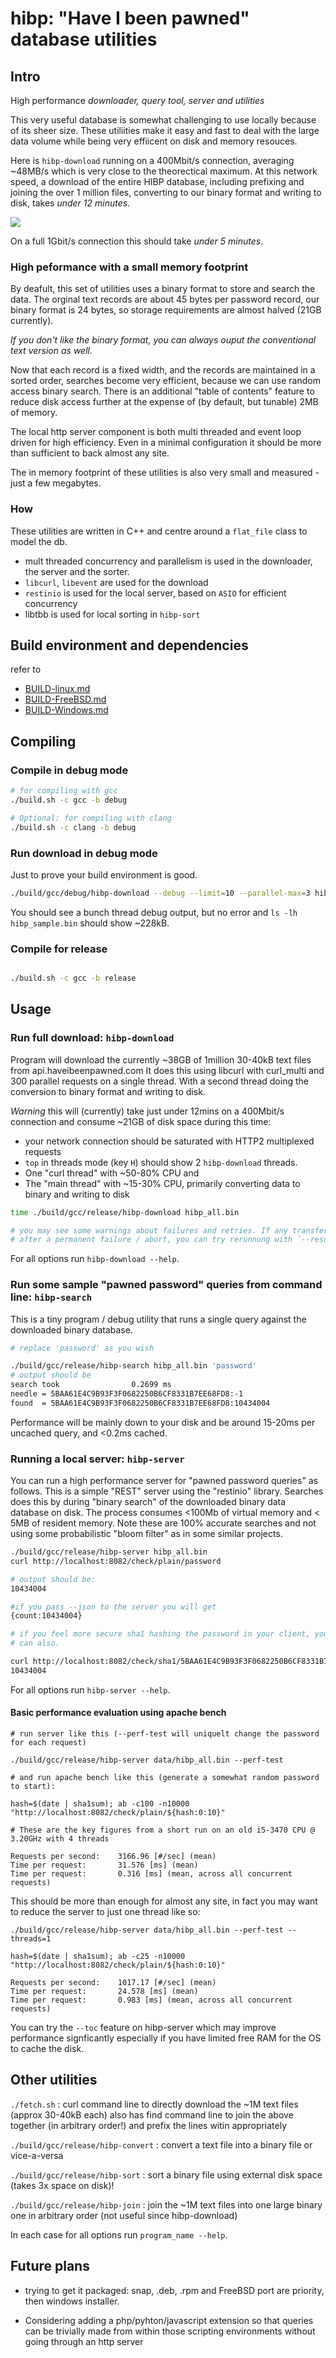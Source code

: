 # hibp: "Have I been pawned" database utilities

## Intro

High performance *downloader, query tool, server and utilities*

This very useful database is somewhat challenging to use locally
because of its sheer size. These utiliities make it easy and fast to
deal with the large data volume while being very effiicent on disk and
memory resouces.

Here is `hibp-download` running on a 400Mbit/s connection, averaging
~48MB/s which is very close to the theorectical maximum. At this
network speed, a download of the entire HIBP database, including
prefixing and joining the over 1 million files, converting to our
binary format and writing to disk, takes *under 12 minutes*.

![](https://github.com/oschonrock/hibp/blob/main/media/download.gif)

On a full 1Gbit/s connection this should take *under 5 minutes*.

### High peformance with a small memory footprint

By deafult, this set of utilities uses a binary format to store and
search the data. The orginal text records are about 45 bytes per
password record, our binary format is 24 bytes, so storage
requirements are almost halved (21GB currently).

*If you don't like the binary format, you can always ouput the
conventional text version as well.*

Now that each record is a fixed width, and the records are maintained
in a sorted order, searches become very efficient, because we can use
random access binary search. There is an additional "table of
contents" feature to reduce disk access further at the expense of (by
default, but tunable) 2MB of memory. 

The local http server component is both multi threaded and event loop
driven for high efficiency. Even in a minimal configuration it should
be more than sufficient to back almost any site. 

The in memory footprint of these utilities is also very small and
measured - just a few megabytes.

### How

These utilities are written in C++ and centre around a `flat_file` class to model the db. 
- mult threaded concurrency and parallelism is used in the downloader,
  the server and the sorter.
- `libcurl`, `libevent` are used for the download
- `restinio` is used for the local server, based on `ASIO` for efficient concurrency
- libtbb is used for local sorting in `hibp-sort`

## Build environment and dependencies

refer to 

- [BUILD-linux.md](BUILD-linux.md)
- [BUILD-FreeBSD.md](BUILD-FreeBSD.md)
- [BUILD-Windows.md](BUILD-Windows.md)

## Compiling

### Compile in debug mode
```bash
# for compiling with gcc
./build.sh -c gcc -b debug

# Optional: for compiling with clang
./build.sh -c clang -b debug

```

### Run download in debug mode 
Just to prove your build environment is good. 

```bash
./build/gcc/debug/hibp-download --debug --limit=10 --parallel-max=3 hibp_sample.bin
```
You should see a bunch thread debug output, but no error and  `ls -lh hibp_sample.bin` should show ~228kB.

### Compile for release
```bash

./build.sh -c gcc -b release
```

## Usage

### Run full download: `hibp-download`
Program will download the currently ~38GB of 1million 30-40kB text files from api.haveibeenpawned.com 
It does this using libcurl with curl_multi and 300 parallel requests on a single thread.
With a second thread doing the conversion to binary format and writing to disk.

*Warning* this will (currently) take just under 12mins on a 400Mbit/s connection and consume ~21GB of disk space
during this time:
- your network connection should be saturated with HTTP2 multiplexed requests
- `top` in threads mode (key `H`) should show 2 `hibp-download` threads.
- One "curl thread" with ~50-80% CPU and
- The "main thread" with ~15-30% CPU, primarily converting data to binary and writing to disk

```bash
time ./build/gcc/release/hibp-download hibp_all.bin

# you may see some warnings about failures and retries. If any transfers fails after 10 retries, programme will abort.
# after a permanent failure / abort, you can try rerunnung with `--resume` 
```

For all options run `hibp-download --help`.

### Run some sample "pawned password" queries from command line: `hibp-search`

This is a tiny program / debug utility that runs a single query against the downloaded binary database.

```bash
# replace 'password' as you wish

./build/gcc/release/hibp-search hibp_all.bin 'password'
# output should be 
search took                0.2699 ms
needle = 5BAA61E4C9B93F3F0682250B6CF8331B7EE68FD8:-1
found  = 5BAA61E4C9B93F3F0682250B6CF8331B7EE68FD8:10434004
```
Performance will be mainly down to your disk and be around 15-20ms per uncached query, and <0.2ms cached.

### Running a local server: `hibp-server`

You can run a high performance server for "pawned password queries" as follows. 
This is a simple "REST" server using the "restinio" library.
Searches does this by during "binary search" of the downloaded binary data database on disk. 
The process consumes <100Mb of virtual memory and < 5MB of resident memory. 
Note these are 100% accurate searches and not using some probabilistic "bloom filter" as in some similar projects.

```bash
./build/gcc/release/hibp-server hibp_all.bin
curl http://localhost:8082/check/plain/password

# output should be:
10434004

#if you pass --json to the server you will get
{count:10434004}

# if you feel more secure sha1 hashing the password in your client, you
# can also.

curl http://localhost:8082/check/sha1/5BAA61E4C9B93F3F0682250B6CF8331B7EE68FD8
10434004

```

For all options run `hibp-server --help`.

#### Basic performance evaluation using apache bench

```
# run server like this (--perf-test will uniquelt change the password for each request)

./build/gcc/release/hibp-server data/hibp_all.bin --perf-test

# and run apache bench like this (generate a somewhat random password to start):

hash=$(date | sha1sum); ab -c100 -n10000 "http://localhost:8082/check/plain/${hash:0:10}"

# These are the key figures from a short run on an old i5-3470 CPU @ 3.20GHz with 4 threads

Requests per second:    3166.96 [#/sec] (mean)
Time per request:       31.576 [ms] (mean)
Time per request:       0.316 [ms] (mean, across all concurrent requests)
```

This should be more than enough for almost any site, in fact you may
want to reduce the server to just one thread like so:

```
./build/gcc/release/hibp-server data/hibp_all.bin --perf-test --threads=1

hash=$(date | sha1sum); ab -c25 -n10000 "http://localhost:8082/check/plain/${hash:0:10}"

Requests per second:    1017.17 [#/sec] (mean)
Time per request:       24.578 [ms] (mean)
Time per request:       0.983 [ms] (mean, across all concurrent requests)
```

You can try the `--toc` feature on hibp-server which may improve
performance signficantly especially if you have limited free RAM for
the OS to cache the disk.


## Other utilities

`./fetch.sh` : curl command line to directly download the ~1M text files (approx 30-40kB each)
               also has find command line to join the above together (in arbitrary order!) and prefix the lines witin appropriately

`./build/gcc/release/hibp-convert` : convert a text file into a binary file or vice-a-versa

`./build/gcc/release/hibp-sort`    : sort a binary file using external disk space (takes 3x space on disk)!

`./build/gcc/release/hibp-join`    : join the ~1M text files into one large binary one in arbitrary order (not useful since hibp-download)

In each case for all options run `program_name --help`.

## Future plans

- trying to get it packaged: snap, .deb, .rpm and FreeBSD port are priority, then
  windows installer. 

- Considering adding a php/pyhton/javascript extension so that queries
  can be trivially made from within those scripting environments
  without going through an http server
